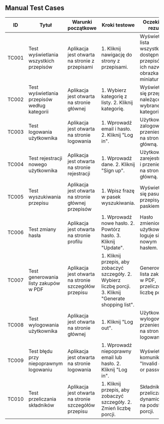 ## Manual Test Cases

| ID      | Tytuł                                   | Warunki początkowe                          | Kroki testowe                              | Oczekiwany rezultat                      |
|---------|-----------------------------------------|---------------------------------------------|--------------------------------------------|------------------------------------------|
| TC001   | Test wyświetlania wszystkich przepisów  | Aplikacja jest otwarta na stronie z przepisami | 1. Kliknij nawigację do strony z przepisami. | Wyświetla się lista wszystkich dostępnych przepisów z ich nazwami, obrazkami i miniaturkami. |
| TC002   | Test wyświetlania przepisów według kategorii | Aplikacja jest otwarta na stronie głównej   | 1. Wybierz kategorię z listy. 2. Kliknij kategorię. | Wyświetlają się przepisy należące do wybranej kategorii. |
| TC003   | Test logowania użytkownika              | Aplikacja jest otwarta na stronie logowania | 1. Wprowadź email i hasło. 2. Kliknij "Log in". | Użytkownik zalogowany i przeniesiony na stronę główną. |
| TC004   | Test rejestracji nowego użytkownika     | Aplikacja jest otwarta na stronie rejestracji | 1. Wprowadź dane. 2. Kliknij "Sign up". | Użytkownik zarejestrowany i przeniesiony na stronę główną. |
| TC005   | Test wyszukiwania przepisu              | Aplikacja jest otwarta na stronie głównej przepisów | 1. Wpisz frazę w pasek wyszukiwania.       | Wyświetlają się pasujące przepisy pod paskiem. |
| TC006   | Test zmiany hasła                       | Aplikacja jest otwarta na stronie profilu   | 1. Wprowadź nowe hasło. 2. Powtórz hasło. 3. Kliknij "Update". | Hasło zmienione, użytkownik loguje się nowym hasłem. |
| TC007   | Test generowania listy zakupów w PDF    | Aplikacja jest otwarta na stronie szczegółów przepisu | 1. Kliknij przepis, aby zobaczyć szczegóły. 2. Wybierz liczbę porcji. 3. Kliknij "Generate shopping list". | Generowana lista zakupów w PDF, przeliczona na liczbę porcji. |
| TC008   | Test wylogowania użytkownika            | Aplikacja jest otwarta na stronie głównej   | 1. Kliknij "Log out".                      | Użytkownik wylogowany i przeniesiony na stronę logowania. |
| TC009   | Test błędu przy niepoprawnym logowaniu  | Aplikacja jest otwarta na stronie logowania | 1. Wprowadź niepoprawny email lub hasło. 2. Kliknij "Log in". | Wyświetla się komunikat: "Invalid email or password". |
| TC010   | Test przeliczania składników            | Aplikacja jest otwarta na stronie szczegółów przepisu | 1. Kliknij przepis, aby zobaczyć szczegóły. 2. Zmień liczbę porcji. | Składniki przeliczane dynamicznie na podstawie porcji. |
